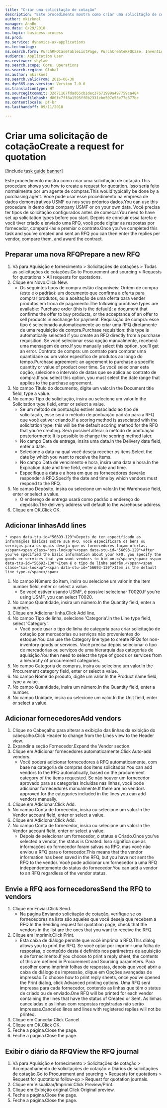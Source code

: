 ```yaml
--- 
title: "Criar uma solicitação de cotação"
description: "Este procedimento mostra como criar uma solicitação de cotação."
author: mkirknel
manager: AnnBe
ms.date: 8/29/2018
ms.topic: business-process
ms.prod: 
ms.service: dynamics-ax-applications
ms.technology: 
ms.search.form: PurchRFQCaseTableListPage, PurchCreateRFQCase, InventLocationIdLookup, PurchRFQCaseTable, InventItemIdLookupSimple, EcoResCategorySingleLookup, UnitOfMeasureLookup, PurchRFQEditLines, PurchRFQEditLinesPrintOptions, VendRFQJournal, SrsReportViewerForm
audience: Application User
ms.reviewer: shylaw
ms.search.scope: Core, Operations
ms.search.region: Global
ms.author: mkirknel
ms.search.validFrom: 2016-06-30
ms.dyn365.ops.version: Version 7.0.0
ms.translationtype: HT
ms.sourcegitcommit: 32d71167fdad65cb1dec37671999a497759ca484
ms.openlocfilehash: d80fc7ff8a1595ff0b2331ebe507e53e77e377bc
ms.contentlocale: pt-br
ms.lasthandoff: 09/11/2018

---
```

# <a name="create-a-request-for-quotation"></a><span data-ttu-id="56693-103">Criar uma solicitação de cotação</span><span class="sxs-lookup"><span data-stu-id="56693-103">Create a request for quotation</span></span>

[!include [task guide banner](../../includes/task-guide-banner.md)]

<span data-ttu-id="56693-104">Este procedimento mostra como criar uma solicitação de cotação.</span><span class="sxs-lookup"><span data-stu-id="56693-104">This procedure shows you how to create a request for quotation.</span></span> <span data-ttu-id="56693-105">Isso seria feito normalmente por um agente de compras.</span><span class="sxs-lookup"><span data-stu-id="56693-105">This would typically be done by a purchasing agent.</span></span> <span data-ttu-id="56693-106">Você pode usar esse procedimento na empresa de dados demonstrativos USMF ou nos seus próprios dados.</span><span class="sxs-lookup"><span data-stu-id="56693-106">You can use this procedure in demo data company USMF or on your own data.</span></span> <span data-ttu-id="56693-107">Você precisa ter tipos de solicitação configurados antes de começar.</span><span class="sxs-lookup"><span data-stu-id="56693-107">You need to have set up solicitation types before you start.</span></span> <span data-ttu-id="56693-108">Depois de concluir essa tarefa e você tiver criado e enviado uma RFQ, você pode digitar as respostas por fornecedor, compará-las e premiar o contrato.</span><span class="sxs-lookup"><span data-stu-id="56693-108">Once you’ve completed this task and you’ve created and sent an RFQ you can then enter the replies per vendor, compare them, and award the contract.</span></span>


## <a name="prepare-a-new-rfq"></a><span data-ttu-id="56693-109">Preparar uma nova RFQ</span><span class="sxs-lookup"><span data-stu-id="56693-109">Prepare a new RFQ</span></span>
1. <span data-ttu-id="56693-110">Vá para Aquisição e fornecimento > Solicitações de cotações > Todas as solicitações de cotações.</span><span class="sxs-lookup"><span data-stu-id="56693-110">Go to Procurement and sourcing > Requests for quotations > All requests for quotations.</span></span>
2. <span data-ttu-id="56693-111">Clique em Novo.</span><span class="sxs-lookup"><span data-stu-id="56693-111">Click New.</span></span>
    * <span data-ttu-id="56693-112">Os seguintes tipos de compra estão disponíveis: Ordem de compra (este é o padrão): um documento que confirma a oferta para comprar produtos, ou a aceitação de uma oferta para vender produtos em troca de pagamento.</span><span class="sxs-lookup"><span data-stu-id="56693-112">The following purchase types are available: Purchase order (this is the default): a document that confirms the offer to buy products, or the acceptance of an offer to sell products in exchange for payment.</span></span> <span data-ttu-id="56693-113">Requisição de compra: esse tipo é selecionado automaticamente ao criar uma RFQ diretamente de uma requisição de compra.</span><span class="sxs-lookup"><span data-stu-id="56693-113">Purchase requisition: this type is automatically selected if you create an RFQ directly from a purchase requisition.</span></span> <span data-ttu-id="56693-114">Se você selecionar essa opção manualmente, receberá uma mensagem de erro.</span><span class="sxs-lookup"><span data-stu-id="56693-114">If you manually select this option, you’ll get an error.</span></span> <span data-ttu-id="56693-115">Contrato de compra: um contrato para comprar uma quantidade ou um valor específico de produtos ao longo do tempo.</span><span class="sxs-lookup"><span data-stu-id="56693-115">Purchase agreement: an agreement to purchase a specific quantity or value of product over time.</span></span> <span data-ttu-id="56693-116">Se você selecionar esta opção, selecione o intervalo de datas que se aplica ao contrato de compra.</span><span class="sxs-lookup"><span data-stu-id="56693-116">If you select this option, you must select the date range that applies to the purchase agreement.</span></span>  
3. <span data-ttu-id="56693-117">No campo Título do documento, digite um valor.</span><span class="sxs-lookup"><span data-stu-id="56693-117">In the Document title field, type a value.</span></span>
4. <span data-ttu-id="56693-118">No campo Tipo de solicitação, insira ou selecione um valor.</span><span class="sxs-lookup"><span data-stu-id="56693-118">In the Solicitation type field, enter or select a value.</span></span>
    * <span data-ttu-id="56693-119">Se um método de pontuação estiver associado ao tipo de solicitação, esse será o método de pontuação padrão para a RFQ que você estiver criando.</span><span class="sxs-lookup"><span data-stu-id="56693-119">If a scoring method is associated with the solicitation type, this will be the default scoring method for the RFQ that you’re creating.</span></span> <span data-ttu-id="56693-120">Será possível alterar o método de pontuação posteriormente.</span><span class="sxs-lookup"><span data-stu-id="56693-120">It is possible to change the scoring method later.</span></span>  
    * <span data-ttu-id="56693-121">No campo Data de entrega, insira uma data.</span><span class="sxs-lookup"><span data-stu-id="56693-121">In the Delivery date field, enter a date.</span></span>  
    * <span data-ttu-id="56693-122">Selecione a data na qual você deseja receber os itens.</span><span class="sxs-lookup"><span data-stu-id="56693-122">Select the date by which you want to receive the items.</span></span>  
    * <span data-ttu-id="56693-123">No campo Data de vencimento e hora, insira uma data e hora.</span><span class="sxs-lookup"><span data-stu-id="56693-123">In the Expiration date and time field, enter a date and time.</span></span>  
    * <span data-ttu-id="56693-124">Especifique a data e a hora em que os fornecedores deverão responder à RFQ.</span><span class="sxs-lookup"><span data-stu-id="56693-124">Specify the date and time by which vendors must respond to the RFQ.</span></span>  
5. <span data-ttu-id="56693-125">No campo Depósito, insira ou selecione um valor.</span><span class="sxs-lookup"><span data-stu-id="56693-125">In the Warehouse field, enter or select a value.</span></span>
    * <span data-ttu-id="56693-126">O endereço de entrega usará como padrão o endereço do depósito.</span><span class="sxs-lookup"><span data-stu-id="56693-126">The delivery address will default to the warehouse address.</span></span>  
6. <span data-ttu-id="56693-127">Clique em OK.</span><span class="sxs-lookup"><span data-stu-id="56693-127">Click OK.</span></span>

## <a name="add-lines"></a><span data-ttu-id="56693-128">Adicionar linhas</span><span class="sxs-lookup"><span data-stu-id="56693-128">Add lines</span></span>
    * <span data-ttu-id="56693-129">Depois de ter especificado as informações básicas sobre sua RFQ, você especificará os bens ou serviços para os quais deseja que os fornecedores façam ofertas.</span><span class="sxs-lookup"><span data-stu-id="56693-129">After you’ve specified the basic information about your RFQ, you specify the goods or services that you want vendors to bid on.</span></span> <span data-ttu-id="56693-130">Item é o tipo de linha padrão.</span><span class="sxs-lookup"><span data-stu-id="56693-130">Item is the default line type.</span></span>   
1. <span data-ttu-id="56693-131">No campo Número do item, insira ou selecione um valor.</span><span class="sxs-lookup"><span data-stu-id="56693-131">In the Item number field, enter or select a value.</span></span>
    * <span data-ttu-id="56693-132">Se você estiver usando USMF, é possível selecionar T0020.</span><span class="sxs-lookup"><span data-stu-id="56693-132">If you're using USMF, you can select T0020.</span></span>  
2. <span data-ttu-id="56693-133">No campo Quantidade, insira um número.</span><span class="sxs-lookup"><span data-stu-id="56693-133">In the Quantity field, enter a number.</span></span>
3. <span data-ttu-id="56693-134">Clique em Adicionar linha.</span><span class="sxs-lookup"><span data-stu-id="56693-134">Click Add line.</span></span>
4. <span data-ttu-id="56693-135">No campo Tipo de linha, selecione 'Categoria'.</span><span class="sxs-lookup"><span data-stu-id="56693-135">In the Line type field, select 'Category'.</span></span>
    * <span data-ttu-id="56693-136">Você pode usar o tipo de linha de categoria para criar solicitação de cotação por mercadorias ou serviços não provenientes do estoque.</span><span class="sxs-lookup"><span data-stu-id="56693-136">You can use the Category line type to create RFQs for non-inventory goods or services.</span></span> <span data-ttu-id="56693-137">Você precisa depois selecionar o tipo de mercadorias ou serviços de uma hierarquia das categorias de aquisição.</span><span class="sxs-lookup"><span data-stu-id="56693-137">You then need to select the type of goods or services from a hierarchy of procurement categories.</span></span>  
5. <span data-ttu-id="56693-138">No campo Categoria de compras, insira ou selecione um valor.</span><span class="sxs-lookup"><span data-stu-id="56693-138">In the Procurement category field, enter or select a value.</span></span>
6. <span data-ttu-id="56693-139">No campo Nome do produto, digite um valor.</span><span class="sxs-lookup"><span data-stu-id="56693-139">In the Product name field, type a value.</span></span>
7. <span data-ttu-id="56693-140">No campo Quantidade, insira um número.</span><span class="sxs-lookup"><span data-stu-id="56693-140">In the Quantity field, enter a number.</span></span>
8. <span data-ttu-id="56693-141">No campo Unidade, insira ou selecione um valor.</span><span class="sxs-lookup"><span data-stu-id="56693-141">In the Unit field, enter or select a value.</span></span>

## <a name="add-vendors"></a><span data-ttu-id="56693-142">Adicionar fornecedores</span><span class="sxs-lookup"><span data-stu-id="56693-142">Add vendors</span></span>
1. <span data-ttu-id="56693-143">Clique no Cabeçalho para alterar a exibição das linhas da exibição do cabeçalho.</span><span class="sxs-lookup"><span data-stu-id="56693-143">Click Header to change from the Lines view to the Header view.</span></span> 
2. <span data-ttu-id="56693-144">Expandir a seção Fornecedor.</span><span class="sxs-lookup"><span data-stu-id="56693-144">Expand the Vendor section.</span></span>
3. <span data-ttu-id="56693-145">Clique em Adicionar fornecedores automaticamente.</span><span class="sxs-lookup"><span data-stu-id="56693-145">Click Auto-add vendors.</span></span>
    * <span data-ttu-id="56693-146">Você poderá adicionar fornecedores à RFQ automaticamente, com base na categoria de compras dos itens solicitados.</span><span class="sxs-lookup"><span data-stu-id="56693-146">You can add vendors to the RFQ automatically, based on the procurement category of the items requested.</span></span> <span data-ttu-id="56693-147">Se não houver um fornecedor aprovado para as categorias incluídas nas linhas, você pode adicionar fornecedores manualmente.</span><span class="sxs-lookup"><span data-stu-id="56693-147">If there are no vendors approved for the categories included in the lines you can add vendors manually.</span></span>  
4. <span data-ttu-id="56693-148">Clique em Adicionar.</span><span class="sxs-lookup"><span data-stu-id="56693-148">Click Add.</span></span>
5. <span data-ttu-id="56693-149">No campo Conta de fornecedor, insira ou selecione um valor.</span><span class="sxs-lookup"><span data-stu-id="56693-149">In the Vendor account field, enter or select a value.</span></span>
6. <span data-ttu-id="56693-150">Clique em Adicionar.</span><span class="sxs-lookup"><span data-stu-id="56693-150">Click Add.</span></span>
7. <span data-ttu-id="56693-151">No campo Conta de fornecedor, insira ou selecione um valor.</span><span class="sxs-lookup"><span data-stu-id="56693-151">In the Vendor account field, enter or select a value.</span></span>
    * <span data-ttu-id="56693-152">Depois de selecionar um fornecedor, o status é Criado.</span><span class="sxs-lookup"><span data-stu-id="56693-152">Once you’ve selected a vendor, the status is Created.</span></span> <span data-ttu-id="56693-153">Isso significa que as informações do fornecedor foram salvas na RFQ, mas você não enviou a RFQ para o fornecedor.</span><span class="sxs-lookup"><span data-stu-id="56693-153">This means that the vendor information has been saved in the RFQ, but you have not sent the RFQ to the vendor.</span></span> <span data-ttu-id="56693-154">Você pode adicionar um fornecedor a uma RFQ independentemente do status do fornecedor.</span><span class="sxs-lookup"><span data-stu-id="56693-154">You can add a vendor to an RFQ regardless of the vendor status.</span></span>  

## <a name="send-the-rfq-to-vendors"></a><span data-ttu-id="56693-155">Envie a RFQ aos fornecedores</span><span class="sxs-lookup"><span data-stu-id="56693-155">Send the RFQ to vendors</span></span>
1. <span data-ttu-id="56693-156">Clique em Enviar.</span><span class="sxs-lookup"><span data-stu-id="56693-156">Click Send.</span></span>
    * <span data-ttu-id="56693-157">Na página Enviando solicitação de cotação, verifique se os fornecedores na lista são aqueles que você deseja que recebem a RFQ.</span><span class="sxs-lookup"><span data-stu-id="56693-157">In the Sending request for quotation page, check that the vendors in the list are the ones that you want to receive the RFQ.</span></span>  
2. <span data-ttu-id="56693-158">Clique em Imprimir.</span><span class="sxs-lookup"><span data-stu-id="56693-158">Click Print.</span></span>
    * <span data-ttu-id="56693-159">Esta caixa de diálogo permite que você imprima a RFQ.</span><span class="sxs-lookup"><span data-stu-id="56693-159">This dialog allows you to print the RFQ.</span></span> <span data-ttu-id="56693-160">Se você optar por imprimir uma folha de respostas, o conteúdo desta é definido nos parâmetros de aquisição e de fornecimento.</span><span class="sxs-lookup"><span data-stu-id="56693-160">If you choose to print a reply sheet, the contents of this are defined in Procurement and Sourcing parameters.</span></span> <span data-ttu-id="56693-161">Para escolher como imprimir folhas de respostas, depois que você abrir a caixa de diálogo de impressão, clique em Opções avançadas de impressão.</span><span class="sxs-lookup"><span data-stu-id="56693-161">To choose how to print reply sheets, once you’ve opened the Print dialog, click Advanced printing options.</span></span> <span data-ttu-id="56693-162">Uma RFQ será impressa para cada fornecedor, contendo as linhas que têm o status de criado ou de enviado.</span><span class="sxs-lookup"><span data-stu-id="56693-162">One RFQ will be printed for each vendor containing the lines that have the status of Created or Sent.</span></span> <span data-ttu-id="56693-163">As linhas canceladas e as linhas com respostas registradas não serão impressas.</span><span class="sxs-lookup"><span data-stu-id="56693-163">Canceled lines and lines with registered replies will not be printed.</span></span>   
3. <span data-ttu-id="56693-164">Clique em Cancelar.</span><span class="sxs-lookup"><span data-stu-id="56693-164">Click Cancel.</span></span>
4. <span data-ttu-id="56693-165">Clique em OK.</span><span class="sxs-lookup"><span data-stu-id="56693-165">Click OK.</span></span>
5. <span data-ttu-id="56693-166">Feche a página.</span><span class="sxs-lookup"><span data-stu-id="56693-166">Close the page.</span></span>
6. <span data-ttu-id="56693-167">Feche a página.</span><span class="sxs-lookup"><span data-stu-id="56693-167">Close the page.</span></span>

## <a name="view-the-rfq-journal"></a><span data-ttu-id="56693-168">Exibir o diário da RFQ</span><span class="sxs-lookup"><span data-stu-id="56693-168">View the RFQ journal</span></span>
1. <span data-ttu-id="56693-169">Vá para Aquisição e fornecimento > Solicitações de cotação > Acompanhamento de solicitações de cotação > Diários de solicitações de cotação.</span><span class="sxs-lookup"><span data-stu-id="56693-169">Go to Procurement and sourcing > Requests for quotations > Request for quotations follow-up > Request for quotation journals.</span></span>
2. <span data-ttu-id="56693-170">Clique em Visualizar/Imprimir.</span><span class="sxs-lookup"><span data-stu-id="56693-170">Click Preview/Print.</span></span>
3. <span data-ttu-id="56693-171">Clique em Exibição original.</span><span class="sxs-lookup"><span data-stu-id="56693-171">Click Original preview.</span></span>
4. <span data-ttu-id="56693-172">Feche a página.</span><span class="sxs-lookup"><span data-stu-id="56693-172">Close the page.</span></span>
5. <span data-ttu-id="56693-173">Feche a página.</span><span class="sxs-lookup"><span data-stu-id="56693-173">Close the page.</span></span>


